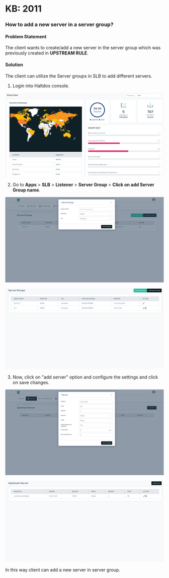 # KB: 2011

### **How to add a new server in a server group?**

#### **Problem Statement**

The client wants to create/add a new server in the server group which was previously created in **UPSTREAM RULE**.

#### **Solution**

The client can utilize the Server groups in SLB to add different servers.

1. Login into Haltdos console.

![](/img/adc/v8/kb/kb_2011_overview.png)

2. Go to **Apps** > **SLB** > **Listener** > **Server Group** > **Click on add Server Group name**.

![](/img/adc/v8/kb/kb_2011_server_group.png)

![](/img/adc/v8/kb/kb_2011_servergroup_set.png)

3. Now, click on "add server" option and configure the settings and click on save changes.

![](/img/adc/v8/kb/kb_2011_upstream_server.png)

![](/img/adc/v8/kb/kb_1011_upstream_server_config.png)

In this way client can add a new server in server group.